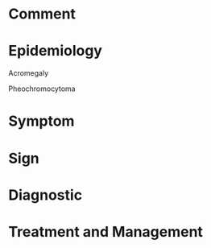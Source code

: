 # Comment

# Epidemiology

Acromegaly

Pheochromocytoma

# Symptom

# Sign

# Diagnostic

# Treatment and Management
